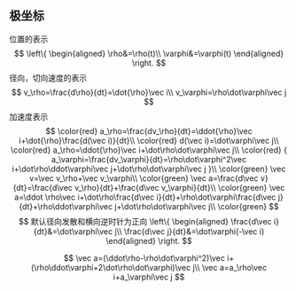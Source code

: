 ## 极坐标

位置的表示
$$
\left\{
\begin{aligned}
\rho&=\rho(t)\\
\varphi&=\varphi(t)
\end{aligned}
\right.
$$
径向，切向速度的表示
$$
v_\rho=\frac{d\rho}{dt}=\dot{\rho}\vec i\\
v_\varphi=\rho\dot\varphi\vec j
$$
加速度表示
$$
\color{red}
a_\rho=\frac{dv_\rho}{dt}=\ddot{\rho}\vec i+\dot{\rho}\frac{d(\vec i)}{dt}\\
\color{red}
d(\vec i)=\dot\varphi\vec j\\
\color{red}
a_\rho=\ddot{\rho}\vec i+\dot\rho\dot\varphi\vec j\\
\color{red}
{
a_\varphi=\frac{dv_\varphi}{dt}=\rho\dot\varphi^2\vec i+\dot\rho\ddot\varphi\vec j+\dot\rho\dot\varphi\vec j
}\\
\color{green}
\vec v=\vec v_\rho+\vec v_\varphi\\
\color{green}
\vec a=\frac{d\vec v}{dt}=\frac{d\vec v_\rho}{dt}+\frac{d\vec v_\varphi}{dt}\\
\color{green}
\vec a=\ddot \rho\vec i+\dot\rho\frac{d\vec i}{dt}+\rho\dot\varphi\frac{d\vec j}{dt}+\rho\ddot\varphi\vec j+\dot\rho\dot\varphi\vec j\\
\color{green}
$$
$$
默认径向发散和横向逆时针为正向
\left\{
\begin{aligned}
\frac{d\vec i}{dt}&=\dot\varphi\vec j\\
\frac{d\vec j}{dt}&=\dot\varphi(-\vec i)
\end{aligned}
\right.
$$

$$
\vec a=(\ddot\rho-\rho\dot\varphi^2)\vec i+(\rho\ddot\varphi+2\dot\rho\dot\varphi)\vec j\\
\vec a=a_\rho\vec i+a_\varphi\vec j
$$

